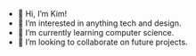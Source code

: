 - 👋 Hi, I’m Kim!
- 👀 I’m interested in anything tech and design.
- 🌱 I’m currently learning computer science.
- 💞️ I’m looking to collaborate on future projects.


<!---
kandukreepu/kandukreepu is a ✨ special ✨ repository because its `README.md` (this file) appears on your GitHub profile.
You can click the Preview link to take a look at your changes.
--->

